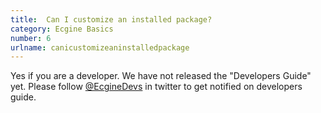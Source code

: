 ```yaml
---
title:  Can I customize an installed package?
category: Ecgine Basics
number: 6
urlname: canicustomizeaninstalledpackage
---
```


Yes if you are a developer. We have not released the "Developers Guide" yet. Please follow <a href="https://twitter.com/EcgineDevs" target="_blank">@EcgineDevs</a> in twitter to get notified on developers guide.